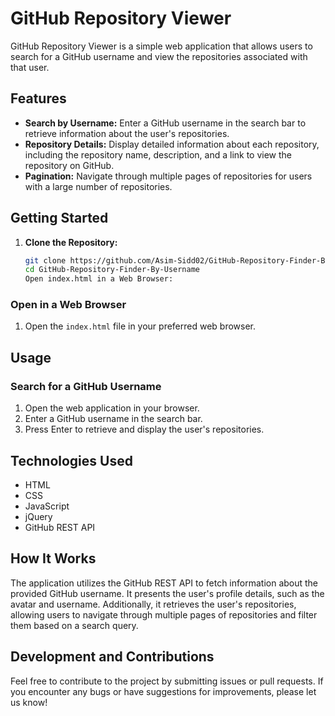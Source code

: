 # GitHub Repository Viewer

GitHub Repository Viewer is a simple web application that allows users to search for a GitHub username and view the repositories associated with that user.

## Features

- **Search by Username:** Enter a GitHub username in the search bar to retrieve information about the user's repositories.
- **Repository Details:** Display detailed information about each repository, including the repository name, description, and a link to view the repository on GitHub.
- **Pagination:** Navigate through multiple pages of repositories for users with a large number of repositories.

## Getting Started

1. **Clone the Repository:**
   ```bash
   git clone https://github.com/Asim-Sidd02/GitHub-Repository-Finder-By-Username.git
   cd GitHub-Repository-Finder-By-Username
   Open index.html in a Web Browser:

   
### Open in a Web Browser

1. Open the `index.html` file in your preferred web browser.

## Usage

### Search for a GitHub Username

1. Open the web application in your browser.
2. Enter a GitHub username in the search bar.
3. Press Enter to retrieve and display the user's repositories.

## Technologies Used

- HTML
- CSS
- JavaScript
- jQuery
- GitHub REST API

## How It Works

The application utilizes the GitHub REST API to fetch information about the provided GitHub username. It presents the user's profile details, such as the avatar and username. Additionally, it retrieves the user's repositories, allowing users to navigate through multiple pages of repositories and filter them based on a search query.

## Development and Contributions

Feel free to contribute to the project by submitting issues or pull requests. If you encounter any bugs or have suggestions for improvements, please let us know!
